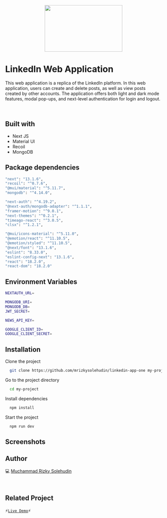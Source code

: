 <div align="center">
 <img height="150" width="250" src="https://rb.gy/vtbzlp"  />
</div>

# LinkedIn Web Application

This web application is a replica of the LinkedIn platform. In this web application, users can create and delete posts, as well as view posts created by other accounts. The application offers both light and dark mode features, modal pop-ups, and next-level authentication for login and logout.

<br />

## Built with

- Next JS
- Material UI
- Recoil
- MongoDB

## Package dependencies

```bash
"next": "13.1.6",
"recoil": "^0.7.6",
"@mui/material": "^5.11.7",
"mongodb": "^4.14.0",

"next-auth": "^4.19.2",
"@next-auth/mongodb-adapter": "^1.1.1",
"framer-motion": "^9.0.1",
"next-themes": "^0.2.1",
"timeago-react": "^3.0.5",
"clsx": "^1.2.1",

"@mui/icons-material": "^5.11.0",
"@emotion/react": "^11.10.5",
"@emotion/styled": "^11.10.5",
"@next/font": "13.1.6",
"eslint": "8.33.0",
"eslint-config-next": "13.1.6",
"react": "18.2.0",
"react-dom": "18.2.0"
```

## Environment Variables

```bash
NEXTAUTH_URL=

MONGODB_URI=
MONGODB_DB=
JWT_SECRET=

NEWS_API_KEY=

GOOGLE_CLIENT_ID=
GOOGLE_CLIENT_SECRET=
```

## Installation

Clone the project

```bash
  git clone https://github.com/mrizkysolehudin/linkedin-app-one my-project
```

Go to the project directory

```bash
  cd my-project
```

Install dependencies

```bash
  npm install
```

Start the project

```bash
  npm run dev
```

## Screenshots

## Author

💻 [Muchammad Rizky Solehudin](https://github.com/mrizkysolehudin)

<br />

## Related Project

⚡[`Live Demo`](https://netflix-web-application.vercel.app/)⚡
